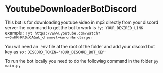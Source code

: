 # YoutubeDownloaderBotDiscord

This bot is for downloading youtube video in mp3 directly from your discord server
the command to get the bot to work is ```!yt YOUR_DESIRED_LINK ``` example : ```!yt https://www.youtube.com/watch?v=8mHKHKR8x6A&ab_channel=AaronHardbarger```

You will need an .env file at the root of the folder and add your discord bot key as so :
```DISCORD_TOKEN='YOUR_DISCORD_BOT_KEY'```

To run the bot locally you need to do the following command in the folder
```py main.py```


